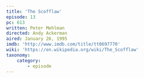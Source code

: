 ```yaml
---
title: 'The Scofflaw'
episode: 13
pc: 613
written: Peter Mehlman
directed: Andy Ackerman
aired: January 26, 1995
imdb: 'http://www.imdb.com/title/tt0697770'
wiki: 'https://en.wikipedia.org/wiki/The_Scofflaw'
taxonomy:
    category:
        - episode
---
```


